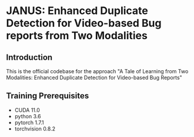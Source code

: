 # JANUS: Enhanced Duplicate Detection for Video-based Bug reports from Two Modalities

## Introduction
This is the official codebase for the approach "A Tale of Learning from Two Modalities: Enhanced Duplicate Detection for Video-based Bug Reports"

## Training Prerequisites
- CUDA 11.0
- python 3.6
- pytorch 1.7.1
- torchvision 0.8.2